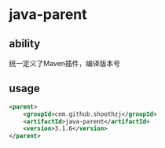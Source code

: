 # java-parent
## ability
统一定义了Maven插件，编译版本号
## usage
```xml
<parent>
    <groupId>com.github.shoothzj</groupId>
    <artifactId>java-parent</artifactId>
    <version>3.1.6</version>
</parent>
```